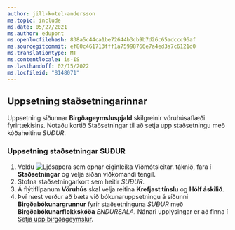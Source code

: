 ```yaml
---
author: jill-kotel-andersson
ms.topic: include
ms.date: 05/27/2021
ms.author: edupont
ms.openlocfilehash: 838a5c44ca1be72644b3cb9b7d26c65adccc96af
ms.sourcegitcommit: ef80c461713fff1a75998766e7a4ed3a7c6121d0
ms.translationtype: MT
ms.contentlocale: is-IS
ms.lasthandoff: 02/15/2022
ms.locfileid: "8148071"
---
```

## <a name="setting-up-the-location"></a>Uppsetning staðsetningarinnar

Uppsetning síðunnar **Birgðageymsluspjald** skilgreinir vöruhúsaflæði fyrirtækisins. Notaðu kortið Staðsetningar til að setja upp staðsetningu með kóðaheitinu *SUÐUR*.

### <a name="to-set-up-the-location-south"></a>Uppsetning staðsetningar SUÐUR

1. Veldu ![Ljósapera sem opnar eiginleika Viðmótsleitar.](../media/ui-search/search_small.png "Segðu mér hvað þú vilt gera") táknið, fara í **Staðsetningar** og velja síðan viðkomandi tengil.  
2. Stofna staðsetningarkort sem heitir *SUÐUR*.  
3. Á flýtiflipanum **Vöruhús** skal velja reitina **Krefjast tínslu** og **Hólf áskilið**.
4. Því næst verður að bæta við bókunaruppsetningu á síðunni **Birgðabókunargrunnur** fyrir staðsetninguna *SUÐUR* með **Birgðabókunarflokkskóða** *ENDURSALA*. Nánari upplýsingar er að finna í [Setja upp birgðageymslur](../inventory-how-setup-locations.md).
